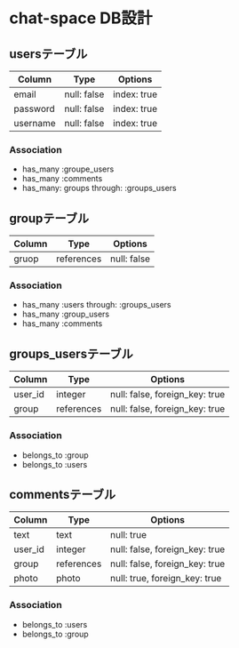 # chat-space DB設計
## usersテーブル
|Column|Type|Options|
|------|----|-------|
|email|null: false|index: true|
|password|null: false|index: true|
|username|null: false|index: true|
### Association
- has_many :groupe_users
- has_many :comments
- has_many: groups through: :groups_users

## groupテーブル
|Column|Type|Options|
|------|----|-------|
|gruop|references|null: false|
### Association
- has_many :users through: :groups_users
- has_many :group_users
- has_many :comments

## groups_usersテーブル
|Column|Type|Options|
|------|----|-------|
|user_id|integer|null: false, foreign_key: true|
|group|references|null: false, foreign_key: true|
### Association
- belongs_to :group
- belongs_to :users

## commentsテーブル
|Column|Type|Options|
|------|----|-------|
|text|text|null: true|
|user_id|integer|null: false, foreign_key: true|
|group|references|null: false, foreign_key: true|
|photo|photo|null: true, foreign_key: true|
### Association
- belongs_to :users
- belongs_to :group


